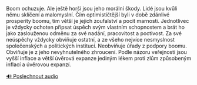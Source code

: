 
Boom ochuzuje. Ale ještě horší jsou jeho morální škody. Lidé jsou kvůli němu sklíčení a malomyslní. Čím optimističtější byli v době zdánlivé prosperity boomu, tím větší je jejich zoufalství a pocit marnosti. Jednotlivec je vždycky ochoten připsat úspěch svým vlastním schopnostem a brát ho jako zaslouženou odměnu za své nadání, pracovitost a poctivost. Za své neúspěchy vždycky obviňuje ostatní, a ze všeho nejvíce nesmyslnost společenských a politických institucí. Neobviňuje úřady z podpory boomu. Obviňuje je z jeho nevyhnutelného zhroucení. Podle názoru veřejnosti jsou vyšší inflace a větší úvěrová expanze jediným lékem proti zlům způsobeným inflací a úvěrovou expanzí.

[🔊 Poslechnout audio](/data/7-paragraphs/audio/chapter_103/para_007-Boom-ochuzuje-Ale-jet-hor-jsou-jeho-morln.mp3)
